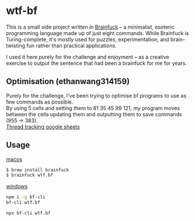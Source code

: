 # wtf-bf

This is a small side project written in [Brainfuck](https://brainfuck.org/) – a
minimalist, esoteric programming language made up of just eight commands. While
Brainfuck is Turing-complete, it's mostly used for puzzles, experimentation, and
brain-twisting fun rather than practical applications.

I used it here purely for the challenge and enjoyment – as a creative exercise
to output the sentence that had been a brainfuck for me for years.

## Optimisation (ethanwang314159)

Purely for the challenge, I've been trying to optimise bf programs to use as few commands as possible.  
By using 5 cells and setting them to 81 35 45 99 121, my program moves between the cells updating them and outputting them to save commands (955 -> 383).  
[Thread tracking google sheets](https://docs.google.com/spreadsheets/d/1s3TCjMd1w4ilogoOm2GPqcNs1qAnNV2JhbNGIictsCw/edit?gid=0#gid=0)  

## Usage

[macos](https://formulae.brew.sh/formula/brainfuck)
```bash
$ brew install brainfuck
$ brainfuck wtf.bf
```

[windows](https://github.com/aapzu/bf-cli)
```bash
npm i -g bf-cli
bf-cli wtf.bf

npx bf-cli wtf.bf
```
